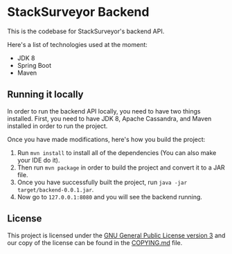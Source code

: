 # StackSurveyor Backend

This is the codebase for StackSurveyor's backend API.

Here's a list of technologies used at the moment:
 - JDK 8
 - Spring Boot
 - Maven

## Running it locally
In order to run the backend API locally, you need to have two things installed.
First, you need to have JDK 8, Apache Cassandra, and Maven installed in order to run
the project.

Once you have made modifications, here's how you build the project:
 1. Run `mvn install` to install all of the dependencies (You can also make your
    IDE do it).
 2. Then run `mvn package` in order to build the project and convert it to
a JAR file.
 3. Once you have successfully built the project, run `java -jar target/backend-0.0.1.jar`.
 4. Now go to `127.0.0.1:8080` and you will see the backend running.


## License

This project is licensed under the [GNU General Public License version
3](https://www.gnu.org/licenses/gpl-3.0.html) and our copy of the license can be found in the
[COPYING.md](COPYING.md) file.
